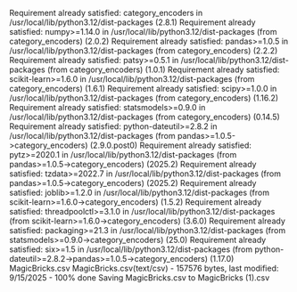 Requirement already satisfied: category_encoders in /usr/local/lib/python3.12/dist-packages (2.8.1)
Requirement already satisfied: numpy>=1.14.0 in /usr/local/lib/python3.12/dist-packages (from category_encoders) (2.0.2)
Requirement already satisfied: pandas>=1.0.5 in /usr/local/lib/python3.12/dist-packages (from category_encoders) (2.2.2)
Requirement already satisfied: patsy>=0.5.1 in /usr/local/lib/python3.12/dist-packages (from category_encoders) (1.0.1)
Requirement already satisfied: scikit-learn>=1.6.0 in /usr/local/lib/python3.12/dist-packages (from category_encoders) (1.6.1)
Requirement already satisfied: scipy>=1.0.0 in /usr/local/lib/python3.12/dist-packages (from category_encoders) (1.16.2)
Requirement already satisfied: statsmodels>=0.9.0 in /usr/local/lib/python3.12/dist-packages (from category_encoders) (0.14.5)
Requirement already satisfied: python-dateutil>=2.8.2 in /usr/local/lib/python3.12/dist-packages (from pandas>=1.0.5->category_encoders) (2.9.0.post0)
Requirement already satisfied: pytz>=2020.1 in /usr/local/lib/python3.12/dist-packages (from pandas>=1.0.5->category_encoders) (2025.2)
Requirement already satisfied: tzdata>=2022.7 in /usr/local/lib/python3.12/dist-packages (from pandas>=1.0.5->category_encoders) (2025.2)
Requirement already satisfied: joblib>=1.2.0 in /usr/local/lib/python3.12/dist-packages (from scikit-learn>=1.6.0->category_encoders) (1.5.2)
Requirement already satisfied: threadpoolctl>=3.1.0 in /usr/local/lib/python3.12/dist-packages (from scikit-learn>=1.6.0->category_encoders) (3.6.0)
Requirement already satisfied: packaging>=21.3 in /usr/local/lib/python3.12/dist-packages (from statsmodels>=0.9.0->category_encoders) (25.0)
Requirement already satisfied: six>=1.5 in /usr/local/lib/python3.12/dist-packages (from python-dateutil>=2.8.2->pandas>=1.0.5->category_encoders) (1.17.0)
MagicBricks.csv
MagicBricks.csv(text/csv) - 157576 bytes, last modified: 9/15/2025 - 100% done
Saving MagicBricks.csv to MagicBricks (1).csv

